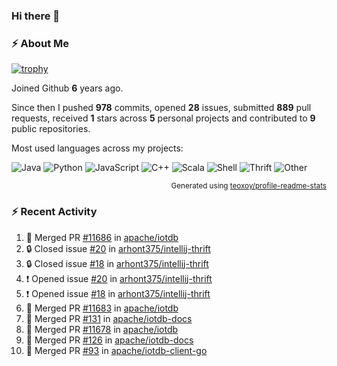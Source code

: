 ### Hi there 👋

### :zap: About Me

[![trophy](https://github-profile-trophy.vercel.app/?username=HTHou&theme=onedark)](https://github.com/ryo-ma/github-profile-trophy)
   
Joined Github **6** years ago.

Since then I pushed **978** commits, opened **28** issues, submitted **889** pull requests, received **1** stars across **5** personal projects and contributed to **9** public repositories.

Most used languages across my projects:

![Java](https://img.shields.io/static/v1?style=flat-square&label=%E2%A0%80&color=555&labelColor=%23b07219&message=Java%EF%B8%B195.4%25)
![Python](https://img.shields.io/static/v1?style=flat-square&label=%E2%A0%80&color=555&labelColor=%233572A5&message=Python%EF%B8%B11.2%25)
![JavaScript](https://img.shields.io/static/v1?style=flat-square&label=%E2%A0%80&color=555&labelColor=%23f1e05a&message=JavaScript%EF%B8%B10.7%25)
![C++](https://img.shields.io/static/v1?style=flat-square&label=%E2%A0%80&color=555&labelColor=%23f34b7d&message=C%2B%2B%EF%B8%B10.5%25)
![Scala](https://img.shields.io/static/v1?style=flat-square&label=%E2%A0%80&color=555&labelColor=%23c22d40&message=Scala%EF%B8%B10.4%25)
![Shell](https://img.shields.io/static/v1?style=flat-square&label=%E2%A0%80&color=555&labelColor=%2389e051&message=Shell%EF%B8%B10.3%25)
![Thrift](https://img.shields.io/static/v1?style=flat-square&label=%E2%A0%80&color=555&labelColor=%23D12127&message=Thrift%EF%B8%B10.3%25)
![Other](https://img.shields.io/static/v1?style=flat-square&label=%E2%A0%80&color=555&labelColor=%23ededed&message=Other%EF%B8%B10.8%25)

<p align="right"><sub>Generated using <a href="https://github.com/marketplace/actions/profile-readme-stats">teoxoy/profile-readme-stats</a></sub></p>


<!--![](https://github.com/HTHou/HTHou/blob/output/github-contribution-grid-snake.svg)-->

<!--![Haonan Hou's github stats](https://github-readme-stats.vercel.app/api?username=HTHou&count_private=true&show_icons=true&theme=onedark)-->

<!--![Haonan Hou's wakatime stats](https://github-readme-stats.vercel.app/api/wakatime?username=HTHou&layout=compact&theme=onedark)-->

<!--![Top Langs](https://github-readme-stats.vercel.app/api/top-langs/?username=HTHou&theme=onedark&layout=compact)-->

### :zap: Recent Activity
<!--START_SECTION:activity-->
1. 🎉 Merged PR [#11686](https://github.com/apache/iotdb/pull/11686) in [apache/iotdb](https://github.com/apache/iotdb)
2. 🔒 Closed issue [#20](https://github.com/arhont375/intellij-thrift/issues/20) in [arhont375/intellij-thrift](https://github.com/arhont375/intellij-thrift)
3. 🔒 Closed issue [#18](https://github.com/arhont375/intellij-thrift/issues/18) in [arhont375/intellij-thrift](https://github.com/arhont375/intellij-thrift)
4. ❗ Opened issue [#20](https://github.com/arhont375/intellij-thrift/issues/20) in [arhont375/intellij-thrift](https://github.com/arhont375/intellij-thrift)
5. ❗ Opened issue [#18](https://github.com/arhont375/intellij-thrift/issues/18) in [arhont375/intellij-thrift](https://github.com/arhont375/intellij-thrift)
6. 🎉 Merged PR [#11683](https://github.com/apache/iotdb/pull/11683) in [apache/iotdb](https://github.com/apache/iotdb)
7. 🎉 Merged PR [#131](https://github.com/apache/iotdb-docs/pull/131) in [apache/iotdb-docs](https://github.com/apache/iotdb-docs)
8. 🎉 Merged PR [#11678](https://github.com/apache/iotdb/pull/11678) in [apache/iotdb](https://github.com/apache/iotdb)
9. 🎉 Merged PR [#126](https://github.com/apache/iotdb-docs/pull/126) in [apache/iotdb-docs](https://github.com/apache/iotdb-docs)
10. 🎉 Merged PR [#93](https://github.com/apache/iotdb-client-go/pull/93) in [apache/iotdb-client-go](https://github.com/apache/iotdb-client-go)
<!--END_SECTION:activity-->

<!--
**HTHou/HTHou** is a ✨ _special_ ✨ repository because its `README.md` (this file) appears on your GitHub profile.

Here are some ideas to get you started:

- 🔭 I’m currently working on ...
- 🌱 I’m currently learning ...
- 👯 I’m looking to collaborate on ...
- 🤔 I’m looking for help with ...
- 💬 Ask me about ...
- 📫 How to reach me: ...
- 😄 Pronouns: ...
- ⚡ Fun fact: ...
-->
